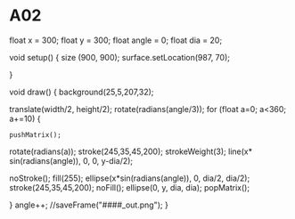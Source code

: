 # A02
float x = 300;
float y = 300;
float angle = 0;
float dia = 20;

void setup() {
size (900, 900);
surface.setLocation(987, 70);

}

void draw() {
  background(25,5,207,32);
  
  translate(width/2, height/2);
  rotate(radians(angle/3));
  for (float a=0; a<360; a+=10) {
    
    pushMatrix();
  rotate(radians(a));
  stroke(245,35,45,200);
  strokeWeight(3);
  line(x* sin(radians(angle)), 0, 0, y-dia/2);
  
  noStroke();
  fill(255);
  ellipse(x*sin(radians(angle)), 0, dia/2, dia/2);
  stroke(245,35,45,200);
  noFill();
  ellipse(0, y, dia, dia);
  popMatrix();
 
  }
angle++;
//saveFrame("####_out.png");
}
